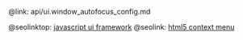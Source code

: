 @link: api/ui.window_autofocus_config.md

@seolinktop: [javascript ui framework](https://webix.com)
@seolink: [html5 context menu](https://webix.com/widget/contextmenu/)